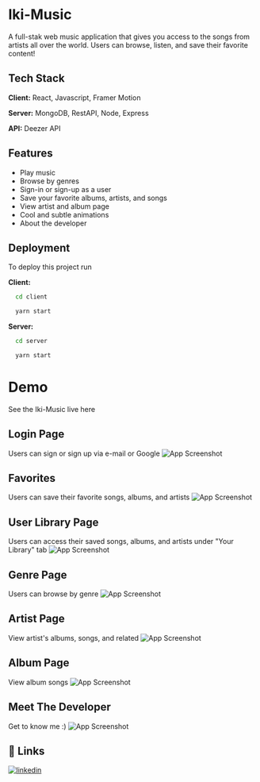 
# Iki-Music

A full-stak web music application that gives you access to the songs from artists all over the world. 
Users can browse, listen, and save their favorite content!
## Tech Stack

**Client:** React, Javascript, Framer Motion

**Server:** MongoDB, RestAPI, Node, Express

**API:** Deezer API


## Features

- Play music
- Browse by genres
- Sign-in or sign-up as a user
- Save your favorite albums, artists, and songs
- View artist and album page
- Cool and subtle animations
- About the developer


## Deployment

To deploy this project run


**Client:**
```bash
  cd client
```
```bash
  yarn start
```

**Server:**
```bash
  cd server
```
```bash
  yarn start
```
# Demo
See the Iki-Music live here
## Login Page
Users can sign or sign up via e-mail or Google
![App Screenshot](https://im4.ezgif.com/tmp/ezgif-4-96ab486282.webp)

## Favorites
Users can save their favorite songs, albums, and artists
![App Screenshot](https://im4.ezgif.com/tmp/ezgif-4-48d7aafaec.webp)

## User Library Page
Users can access their saved songs, albums, and artists under "Your Library" tab
![App Screenshot](https://im4.ezgif.com/tmp/ezgif-4-c101410fd6.webp)

## Genre Page
Users can browse by genre
![App Screenshot](https://im4.ezgif.com/tmp/ezgif-4-8218f5807d.webp)

## Artist Page
View artist's albums, songs, and related
![App Screenshot](https://im4.ezgif.com/tmp/ezgif-4-3a747245b4.webp)

## Album Page
View album songs
![App Screenshot](https://im4.ezgif.com/tmp/ezgif-4-404ca071d7.webp)

## Meet The Developer
Get to know me :)
![App Screenshot](https://im4.ezgif.com/tmp/ezgif-4-6bab86c24a.webp)

## 🔗 Links
[![linkedin](https://img.shields.io/badge/linkedin-0A66C2?style=for-the-badge&logo=linkedin&logoColor=white)](https://www.linkedin.com/in/castroshane20/)
